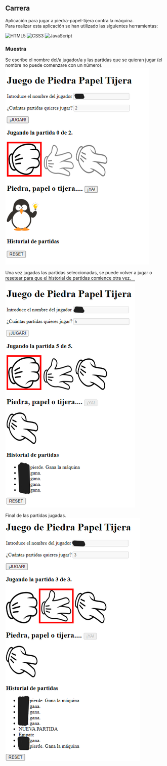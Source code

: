 ## Carrera ##

Aplicación para jugar a piedra-papel-tijera contra la máquina.  
Para realizar esta aplicación se han utilizado las siguientes herramientas:

 ![HTML5](https://img.shields.io/badge/html5-%23E34F26.svg?style=for-the-badge&logo=html5&logoColor=white)  ![CSS3](https://img.shields.io/badge/css3-%231572B6.svg?style=for-the-badge&logo=css3&logoColor=white)  ![JavaScript](https://img.shields.io/badge/javascript-%23323330.svg?style=for-the-badge&logo=javascript&logoColor=%23F7DF1E)

### Muestra ###

Se escribe el nombre del/a jugador/a y las partidas que se quieran jugar (el nombre no puede comenzare con un número).    
![Inicio de la carrera](/imgReadme/2partidas.png)   

Una vez jugadas las partidas seleccionadas, se puede volver a jugar o resetear para que el historial de partidas comience otra vez.  
![Salida de la carrera](/imgReadme/5partidas.png)   

Final de las partidas jugadas.  
![Carrera](/imgReadme/final.png)    


